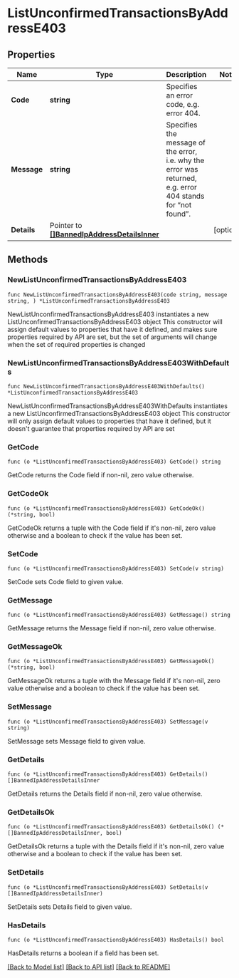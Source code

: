 # ListUnconfirmedTransactionsByAddressE403

## Properties

Name | Type | Description | Notes
------------ | ------------- | ------------- | -------------
**Code** | **string** | Specifies an error code, e.g. error 404. | 
**Message** | **string** | Specifies the message of the error, i.e. why the error was returned, e.g. error 404 stands for “not found”. | 
**Details** | Pointer to [**[]BannedIpAddressDetailsInner**](BannedIpAddressDetailsInner.md) |  | [optional] 

## Methods

### NewListUnconfirmedTransactionsByAddressE403

`func NewListUnconfirmedTransactionsByAddressE403(code string, message string, ) *ListUnconfirmedTransactionsByAddressE403`

NewListUnconfirmedTransactionsByAddressE403 instantiates a new ListUnconfirmedTransactionsByAddressE403 object
This constructor will assign default values to properties that have it defined,
and makes sure properties required by API are set, but the set of arguments
will change when the set of required properties is changed

### NewListUnconfirmedTransactionsByAddressE403WithDefaults

`func NewListUnconfirmedTransactionsByAddressE403WithDefaults() *ListUnconfirmedTransactionsByAddressE403`

NewListUnconfirmedTransactionsByAddressE403WithDefaults instantiates a new ListUnconfirmedTransactionsByAddressE403 object
This constructor will only assign default values to properties that have it defined,
but it doesn't guarantee that properties required by API are set

### GetCode

`func (o *ListUnconfirmedTransactionsByAddressE403) GetCode() string`

GetCode returns the Code field if non-nil, zero value otherwise.

### GetCodeOk

`func (o *ListUnconfirmedTransactionsByAddressE403) GetCodeOk() (*string, bool)`

GetCodeOk returns a tuple with the Code field if it's non-nil, zero value otherwise
and a boolean to check if the value has been set.

### SetCode

`func (o *ListUnconfirmedTransactionsByAddressE403) SetCode(v string)`

SetCode sets Code field to given value.


### GetMessage

`func (o *ListUnconfirmedTransactionsByAddressE403) GetMessage() string`

GetMessage returns the Message field if non-nil, zero value otherwise.

### GetMessageOk

`func (o *ListUnconfirmedTransactionsByAddressE403) GetMessageOk() (*string, bool)`

GetMessageOk returns a tuple with the Message field if it's non-nil, zero value otherwise
and a boolean to check if the value has been set.

### SetMessage

`func (o *ListUnconfirmedTransactionsByAddressE403) SetMessage(v string)`

SetMessage sets Message field to given value.


### GetDetails

`func (o *ListUnconfirmedTransactionsByAddressE403) GetDetails() []BannedIpAddressDetailsInner`

GetDetails returns the Details field if non-nil, zero value otherwise.

### GetDetailsOk

`func (o *ListUnconfirmedTransactionsByAddressE403) GetDetailsOk() (*[]BannedIpAddressDetailsInner, bool)`

GetDetailsOk returns a tuple with the Details field if it's non-nil, zero value otherwise
and a boolean to check if the value has been set.

### SetDetails

`func (o *ListUnconfirmedTransactionsByAddressE403) SetDetails(v []BannedIpAddressDetailsInner)`

SetDetails sets Details field to given value.

### HasDetails

`func (o *ListUnconfirmedTransactionsByAddressE403) HasDetails() bool`

HasDetails returns a boolean if a field has been set.


[[Back to Model list]](../README.md#documentation-for-models) [[Back to API list]](../README.md#documentation-for-api-endpoints) [[Back to README]](../README.md)


